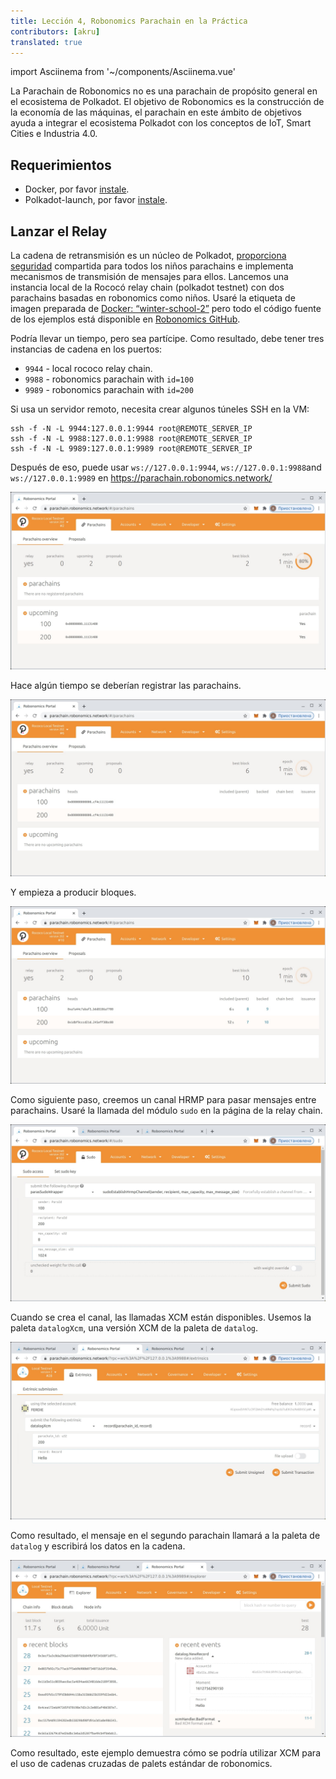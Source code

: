 ```yaml
---
title: Lección 4, Robonomics Parachain en la Práctica
contributors: [akru]
translated: true
---
```

import Asciinema from '~/components/Asciinema.vue'

La Parachain de Robonomics no es una parachain de propósito general en el ecosistema de Polkadot. El objetivo de Robonomics es la construcción de la economía de las máquinas, el parachain en este ámbito de objetivos ayuda a integrar el ecosistema Polkadot con los conceptos de IoT, Smart Cities e Industria 4.0.

## Requerimientos

* Docker, por favor [instale](https://docs.docker.com/engine/install/).
* Polkadot-launch, por favor [instale](https://github.com/paritytech/polkadot-launch#install).

## Lanzar el Relay

La cadena de retransmisión es un núcleo de Polkadot, [proporciona seguridad](https://wiki.polkadot.network/docs/en/learn-security) compartida para todos los niños parachains e implementa mecanismos de transmisión de mensajes para ellos. Lancemos una instancia local de la Rococó relay chain (polkadot testnet) con dos parachains basadas en robonomics como niños. Usaré la etiqueta de imagen preparada de [Docker: “winter-school-2”](https://hub.docker.com/layers/robonomics/robonomics/winter-school-2/images/sha256-92f4795262f3ded3e6a153999d2777c4009106a7d37fd29969ebf1c3a262dc85?context=explore) pero todo el código fuente de los ejemplos está disponible en [Robonomics GitHub](https://github.com/airalab/robonomics/tree/master/scripts/polkadot-launch).

<Asciinema vid="419Jrg22ziFfMFPZlh2WtiLvg"/>

Podría llevar un tiempo, pero sea partícipe. Como resultado, debe tener tres instancias de cadena en los puertos:

* `9944` - local rococo relay chain.
* `9988` - robonomics parachain with `id=100`
* `9989` - robonomics parachain with `id=200`

Si usa un servidor remoto, necesita crear algunos túneles SSH en la VM:
```
ssh -f -N -L 9944:127.0.0.1:9944 root@REMOTE_SERVER_IP
ssh -f -N -L 9988:127.0.0.1:9988 root@REMOTE_SERVER_IP
ssh -f -N -L 9989:127.0.0.1:9989 root@REMOTE_SERVER_IP
```
Después de eso, puede usar `ws://127.0.0.1:9944`, `ws://127.0.0.1:9988`and `ws://127.0.0.1:9989` en https://parachain.robonomics.network/

![relay](../images/ws_lesson4/upcoming.jpg)

Hace algún tiempo se deberían registrar las parachains.

![relay2](../images/ws_lesson4/parachains.jpg)

Y empieza a producir bloques.

![relay3](../images/ws_lesson4/parachains2.jpg)

Como siguiente paso, creemos un canal HRMP para pasar mensajes entre parachains. Usaré la llamada del módulo `sudo` en la página de la relay chain.

![hrmp](../images/ws_lesson4/hrmp.jpg)

Cuando se crea el canal, las llamadas XCM están disponibles. Usemos la paleta `datalogXcm`, una versión XCM de la paleta de `datalog`.

![datalogXcmSend](../images/ws_lesson4/datalogXcmSend.jpg)

Como resultado, el mensaje en el segundo parachain llamará a la paleta de `datalog` y escribirá los datos en la cadena.

![datalogXcmRecv](../images/ws_lesson4/datalogXcmRecv.jpg)

Como resultado, este ejemplo demuestra cómo se podría utilizar XCM para el uso de cadenas cruzadas de palets estándar de robonomics.
